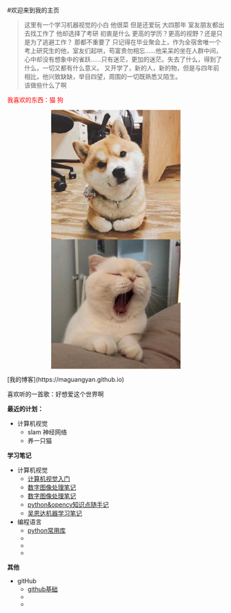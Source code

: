 #欢迎来到我的主页
> 这里有一个学习机器视觉的小白 他很菜 但是还爱玩
> 大四那年 室友朋友都出去找工作了 他却选择了考研
> 初衷是什么 更高的学历？更高的视野？还是只是为了逃避工作？ 那都不重要了
> 只记得在毕业聚会上，作为全宿舍唯一个考上研究生的他，室友们起哄，苟富贵勿相忘......他呆呆的坐在人群中间，心中却没有想象中的雀跃……只有迷茫，更加的迷茫。失去了什么，得到了什么，一切又都有什么意义。
> 又开学了，新的人，新的物，但是与四年前相比，他兴致缺缺，举目四望，周围的一切既熟悉又陌生。<br>
> 该做些什么了啊

<label style="color:red">我喜欢的东西：猫 狗</label>
<p align="center">
  <img src="assets/image/1.jpg" align="center" width="300">
  <img src="assets/image/7.jpg" align="center" width="300">
</p>
[我的博客](https://maguangyan.github.io)

喜欢听的一首歌：好想爱这个世界啊

**最近的计划：**<br>
* 计算机视觉<br>
  * slam 神经网络<br>
  * 养一只猫<br>
  
**学习笔记**<br>
* 计算机视觉
  * [计算机视觉入门](assets/闲言杂语/计算机视觉入门.md)
  * [数字图像处理笔记](assets/闲言杂语/数字图像处理笔记.md)
  * [数字图像处理笔记](assets/闲言杂语/数字图像处理笔记.md)
  * [python&opencv知识点随手记](assets/闲言杂语/Python知识&opencv点随手记.md)
  * [吴恩达机器学习笔记](assets/闲言杂语/吴恩达机器学习笔记.md)
* 编程语言
  * [python常用库](assets/闲言杂语/python常用库.md)
  * []()
  * []()
  * []()
  
**其他**
* gitHub
  * [github基础](assets/闲言杂语/Github基础学习.md)
  * []()
  * []()


 
    
    
    
    
